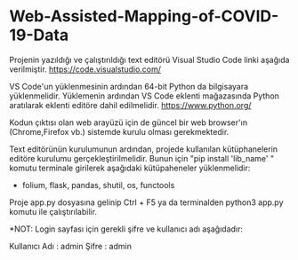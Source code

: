 # Web-Assisted-Mapping-of-COVID-19-Data

Projenin yazıldığı ve çalıştırıldığı text editörü Visual Studio Code linki aşağıda verilmiştir.
https://code.visualstudio.com/

VS Code'un yüklenmesinin ardından 64-bit Python da bilgisayara yüklenmelidir.
Yüklemenin ardından VS Code eklenti mağazasında Python aratılarak eklenti editöre dahil edilmelidir.
https://www.python.org/

Kodun çıktısı olan web arayüzü için de güncel bir web browser'ın (Chrome,Firefox vb.) sistemde kurulu olması gerekmektedir.

Text editörünün kurulumunun ardından, projede kullanılan kütüphanelerin editöre kurulumu gerçekleştirilmelidir.
Bunun için "pip install 'lib_name' " komutu terminale girilerek aşağıdaki kütüpaheneler yüklenmelidir:
 - folium, flask, pandas, shutil, os, functools

Proje app.py dosyasına gelinip Ctrl + F5 ya da terminalden python3 app.py komutu ile çalıştırılabilir.

*NOT: Login sayfası için gerekli şifre ve kullanıcı adı aşağıdadır:

Kullanıcı Adı : admin
Şifre         : admin
